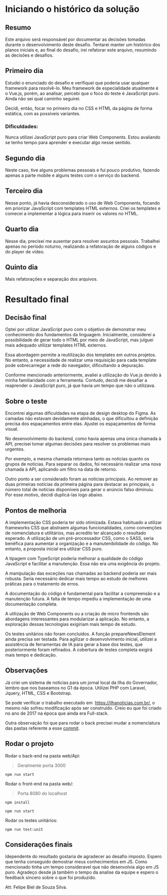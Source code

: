 # Iniciando o histórico da solução

## Resumo

Este arquivo será responsável por documentar as decisões tomadas durante o desenvolvimento deste desafio. Tentarei manter um histórico dos planos iniciais e, ao final do desafio, irei refatorar este arquivo, resumindo as decisões e desafios.

## Primeiro dia

Estudei o enunciado do desafio e verifiquei que poderia usar qualquer framework para resolvê-lo. Meu framework de especialidade atualmente é o Vue.js, porém, ao analisar, percebi que o foco do teste é JavaScript puro. Ainda não sei qual caminho seguirei.

Decidi, então, focar no primeiro dia no CSS e HTML da página de forma estática, com as possíveis variantes.

### Dificuldades:

Nunca utilizei JavaScript puro para criar Web Components. Estou avaliando se tenho tempo para aprender e executar algo nesse sentido.

## Segundo dia

Neste caso, tive alguns problemas pessoais e fui pouco produtivo, fazendo apenas a parte mobile e alguns testes com o serviço do backend.

## Terceiro dia

Nesse ponto, já havia desconsiderado o uso de Web Components, focando em priorizar JavaScript com templates HTML externos. Criei os templates e comecei a implementar a lógica para inserir os valores no HTML.

## Quarto dia

Nesse dia, precisei me ausentar para resolver assuntos pessoais. Trabalhei apenas no período noturno, realizando a refatoração de alguns códigos e do player de vídeo.

## Quinto dia

Mais refatorações e separação dos arquivos.

# Resultado final

## Decisão final

Optei por utilizar JavaScript puro com o objetivo de demonstrar meu conhecimento dos fundamentos da linguagem. Inicialmente, considerei a possibilidade de gerar todo o HTML por meio de JavaScript, mas julguei mais adequado utilizar templates HTML externos.

Essa abordagem permite a reutilização dos templates em outros projetos. No entanto, a necessidade de realizar uma requisição para cada template pode sobrecarregar a rede do navegador, dificultando a depuração.

Conforme mencionado anteriormente, avaliei a utilização do Vue.js devido à minha familiaridade com a ferramenta. Contudo, decidi me desafiar a reaprender o JavaScript puro, já que havia um tempo que não o utilizava.

## Sobre o teste

Encontrei algumas dificuldades na etapa de design desktop do Figma. As camadas não estavam devidamente alinhadas, o que dificultou a definição precisa dos espaçamentos entre elas. Ajustei os espaçamentos de forma visual.

No desenvolvimento do backend, como havia apenas uma única chamada à API, precisei tomar algumas decisões para resolver os problemas mais urgentes.

Por exemplo, a mesma chamada retornava tanto as notícias quanto os grupos de notícias. Para separar os dados, foi necessário realizar uma nova chamada à API, aplicando um filtro na data de retorno.

Outro ponto a ser considerado foram as notícias principais. Ao remover as duas primeiras notícias da primeira página para destacar as principais, o número total de notícias disponíveis para gerar o anúncio falso diminuiu. Por esse motivo, decidi duplicá-las logo abaixo.


## Pontos de melhoria

A implementação CSS poderia ter sido otimizada. Estava habituado a utilizar frameworks CSS que abstraem algumas funcionalidades, como convenções de nomenclatura e utilitários, mas acredito ter alcançado o resultado esperado. A utilização de um pré-processador CSS, como o SASS, seria benéfica para aumentar a organização e a manutenibilidade do código. No entanto, a proposta inicial era utilizar CSS puro.

A tipagem com TypeScript poderia melhorar a qualidade do código JavaScript e facilitar a manutenção. Essa não era uma exigência do projeto.

A manipulação das exceções nas chamadas ao backend poderia ser mais robusta. Seria necessário dedicar mais tempo ao estudo de melhores práticas para o tratamento de erros.

A documentação do código é fundamental para facilitar a compreensão e a manutenção futura. A falta de tempo impediu a implementação de uma documentação completa.

A utilização de Web Components ou a criação de micro frontends são abordagens interessantes para modularizar a aplicação. No entanto, a exploração dessas tecnologias exigiriam mais tempo de estudo.

Os testes unitários não foram concluídos. A função prepareNewsElement ainda precisa ser testada. Para agilizar o desenvolvimento inicial, utilizei a assistência de ferramentas de IA para gerar a base dos testes, que posteriormente foram refinados. A cobertura de testes completa exigirá mais tempo e dedicação.

## Observações

Já criei um sistema de noticias para um jornal local da Ilha do Governador, lembro que nos baseamos no G1 da época. Utilizei PHP com Laravel, Jquery, HTML, CSS e Bootstrap. 

Se pode verificar o trabalho executado em  https://ilhanoticias.com.br/, o mesmo não sofreu modificação após ser construído. Creio eu que foi criado no ano de 2017 na época que ainda era Full-stack.

Outra observação foi que para rodar o back precisei mudar a nomenclatura das pastas referente a esse [commit](https://github.com/felipebiel/portfolio-desafio/commit/4615f2574d41a515148c6741677c5a1e67f04f81).

## Rodar o projeto

Rodar o back-end na pasta web/Api:
> Geralmente porta 3000

```shell
npm run start
```

Rodar o front-end na pasta web/:
> Porta 8080 do localhost

```shell
npm install

npm run start
```  

Rodar os testes unitários:
```shell
npm run test:unit
```

## Considerações finais

Idependente do resultado gostaria de agradecer ao desafio imposto. Espero que tenha conseguido demostrar meus conhecimentos em JS. Como mencionado tinha um tempo consideravel que não desenvolvia algo em JS puro. Agradeço desde já também o tempo da analise da equipe e espero o feedback sincero sobre o que foi produzido.

Att: Felipe Biel de Souza Silva.